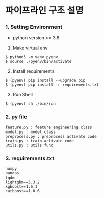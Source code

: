 # 파이프라인 구조 설명

### 1. Setting Environment
- python version >= 3.6

1. Make virtual env
``` 
$ python3 -m venv pyenv
$ source ./pyenv/bin/activate
``` 
2. Install requirements
``` 
$ (pyenv) pip install --upgrade pip
$ (pyenv) pip install -r requirements.txt 
``` 
3. Run Shell
``` 
$ (pyenv) sh ./bin/run
``` 


### 2. py file
```
feature.py : feature engineering class
model.py : model class
preprocess.py : preprocess activate code
train.py : train activate code
utils.py : utils func
```

### 3. requirements.txt
```
numpy
pandas
tqdm
lightgbm==3.3.2
xgboost==1.6.1
catboost==1.0.6
```
